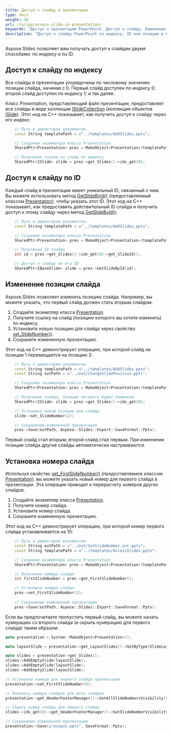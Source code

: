 ```yaml
---
title: Доступ к слайду в презентации
type: docs
weight: 20
url: /ru/cpp/access-slide-in-presentation/
keywords: "Доступ к презентации PowerPoint, Доступ к слайду, Изменение свойств слайда, Изменение позиции слайда, Установка номера слайда, индекса, ID, позиции C++, CPP, Aspose.Slides"
description: "Доступ к слайду PowerPoint по индексу, ID или позиции в C++. Изменение свойств слайда"
---
```


Aspose.Slides позволяет вам получать доступ к слайдам двумя способами: по индексу и по ID.

## **Доступ к слайду по индексу**

Все слайды в презентации упорядочены по числовому значению позиции слайда, начиная с 0. Первый слайд доступен по индексу 0; второй слайд доступен по индексу 1; и так далее.

Класс Presentation, представляющий файл презентации, предоставляет все слайды в виде коллекции [ISlideCollection](https://reference.aspose.com/slides/cpp/aspose.slides/islidecollection/) (коллекция объектов [ISlide](https://reference.aspose.com/slides/cpp/aspose.slides/islide/)). Этот код на C++ показывает, как получить доступ к слайду через его индекс:

```c++
	// Путь к директории документов.
	const String templatePath = u"../templates/AddSlides.pptx";

	// Создание экземпляра класса Presentation
	SharedPtr<Presentation> pres = MakeObject<Presentation>(templatePath);

	// Получение ссылки на слайд по индексу
	SharedPtr<ISlide> slide = pres->get_Slides()->idx_get(0);
```

## **Доступ к слайду по ID**

Каждый слайд в презентации имеет уникальный ID, связанный с ним. Вы можете использовать метод [GetSlideById()](https://reference.aspose.com/slides/cpp/aspose.slides/presentation/getslidebyid/) (предоставляемый классом [Presentation](https://reference.aspose.com/slides/cpp/aspose.slides/presentation/)), чтобы указать этот ID. Этот код на C++ показывает, как предоставить действительный ID слайда и получить доступ к этому слайду через метод [GetSlideById()](https://reference.aspose.com/slides/cpp/aspose.slides/presentation/getslidebyid/):

```c++
	// Путь к директории документов.
	const String templatePath = u"../templates/AddSlides.pptx";

	// Создание экземпляра класса Presentation
	SharedPtr<Presentation> pres = MakeObject<Presentation>(templatePath);

	// Получение ID слайда
	int id = pres->get_Slides()->idx_get(0)->get_SlideId();

	// Доступ к слайду по его ID
	SharedPtr<IBaseSlide> slide = pres->GetSlideById(id);
```

## **Изменение позиции слайда**

Aspose.Slides позволяет изменить позицию слайда. Например, вы можете указать, что первый слайд должен стать вторым слайдом.

1. Создайте экземпляр класса [Presentation](https://reference.aspose.com/slides/cpp/aspose.slides/presentation/).
1. Получите ссылку на слайд (позицию которого вы хотите изменить) по индексу.
1. Установите новую позицию для слайда через свойство [set_SlideNumber()](https://reference.aspose.com/slides/cpp/aspose.slides/islide/set_slidenumber/).
1. Сохраните измененную презентацию.

Этот код на C++ демонстрирует операцию, при которой слайд на позиции 1 перемещается на позицию 2:

```c++
	// Путь к директории документов.
	const String templatePath = u"../templates/AddSlides.pptx";
	const String outPath = u"../out/ChangeSlidePosition.pptx";

	// Создание экземпляра класса Presentation
	SharedPtr<Presentation> pres = MakeObject<Presentation>(templatePath);

	// Получение слайда, позиция которого будет изменена
	SharedPtr<ISlide> slide = pres->get_Slides()->idx_get(0);

	// Установка новой позиции для слайда
	slide->set_SlideNumber(2);

	// Сохранение измененной презентации
	pres->Save(outPath, Aspose::Slides::Export::SaveFormat::Pptx);
```

Первый слайд стал вторым; второй слайд стал первым. При изменении позиции слайда другие слайды автоматически настраиваются.

## **Установка номера слайда**

Используя свойство [set_FirstSlideNumber()](https://reference.aspose.com/slides/cpp/aspose.slides/presentation/set_firstslidenumber/) (предоставляемое классом [Presentation](https://reference.aspose.com/slides/cpp/aspose.slides/presentation/)), вы можете указать новый номер для первого слайда в презентации. Эта операция приводит к перерасчету номеров других слайдов.

1. Создайте экземпляр класса [Presentation](https://reference.aspose.com/slides/cpp/aspose.slides/presentation/).
1. Получите номер слайда.
1. Установите номер слайда.
1. Сохраните измененную презентацию.

Этот код на C++ демонстрирует операцию, при которой номер первого слайда устанавливается на 10:

```c++
	// Путь к директории документов.
	const String outPath = u"../out/SetSlideNumber_out.pptx";
	const String templatePath = u"../templates/AccessSlides.pptx";

	// Создание экземпляра класса Presentation
	SharedPtr<Presentation> pres = MakeObject<Presentation>(templatePath);

	// Получение номера слайда
	int firstSlideNumber = pres->get_FirstSlideNumber();

	// Установка номера слайда
	pres->set_FirstSlideNumber(2);
	
	// Сохранение измененной презентации
	pres->Save(outPath, Aspose::Slides::Export::SaveFormat::Pptx);
```

Если вы предпочитаете пропустить первый слайд, вы можете начать нумерацию со второго слайда (и скрыть нумерацию для первого слайда) таким образом:

```c++
auto presentation = System::MakeObject<Presentation>();

auto layoutSlide = presentation->get_LayoutSlides()->GetByType(SlideLayoutType::Blank);

auto slides = presentation->get_Slides();
slides->AddEmptySlide(layoutSlide);
slides->AddEmptySlide(layoutSlide);
slides->AddEmptySlide(layoutSlide);

// Установка номера для первого слайда презентации
presentation->set_FirstSlideNumber(0);

// Показать номера слайдов для всех слайдов
presentation->get_HeaderFooterManager()->SetAllSlideNumbersVisibility(true);

// Скрыть номер слайда для первого слайда
slides->idx_get(0)->get_HeaderFooterManager()->SetSlideNumberVisibility(false);

// Сохранение измененной презентации
presentation->Save(u"output.pptx", SaveFormat::Pptx);
```